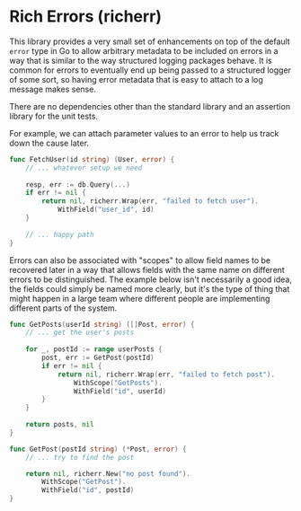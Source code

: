 # Rich Errors (richerr)

This library provides a very small set of enhancements on
top of the default `error` type in Go to allow arbitrary
metadata to be included on errors in a way that is similar
to the way structured logging packages behave. It is common
for errors to eventually end up being passed to a structured
logger of some sort, so having error metadata that is easy
to attach to a log message makes sense.

There are no dependencies other than the standard library
and an assertion library for the unit tests.

For example, we can attach parameter values to an error to
help us track down the cause later.

```go
func FetchUser(id string) (User, error) {
    // ... whatever setup we need 
    
    resp, err := db.Query(...)
    if err != nil {
        return nil, richerr.Wrap(err, "failed to fetch user").
            WithField("user_id", id)
    }
	
    // ... happy path
}
```

Errors can also be associated with "scopes" to allow field names
to be recovered later in a way that allows fields with the same
name on different errors to be distinguished. The example below
isn't necessarily a good idea, the fields could simply be named
more clearly, but it's the type of thing that might happen in a
large team where different people are implementing different parts
of the system.

```go
func GetPosts(userId string) ([]Post, error) {
	// ... get the user's posts
	
	for _, postId := range userPosts {
		post, err := GetPost(postId)
        if err != nil {
			return nil, richerr.Wrap(err, "failed to fetch post").
				WithScope("GetPosts").
                WithField("id", userId)
        }
    }
	
    return posts, nil
}

func GetPost(postId string) (*Post, error) {
    // ... try to find the post

    return nil, richerr.New("no post found").
		WithScope("GetPost").
		WithField("id", postId)
}
```
